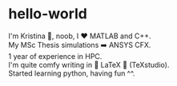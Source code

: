 # hello-world

I'm Kristina 👩, noob, I ❤️ MATLAB and C++.\
My MSc Thesis simulations ➡️ ANSYS CFX.\
1 year of experience in HPC.\
I'm quite comfy writing in 💙 LaTeX 💙 (TeXstudio).\
Started learning python, having fun ^^.
